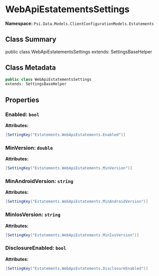 # WebApiEstatementsSettings

**Namespace:** `Psi.Data.Models.ClientConfigurationModels.Estatements`

## Class Summary

public class WebApiEstatementsSettings
extends: SettingsBaseHelper

## Class Metadata

```typescript
public class WebApiEstatementsSettings
extends: SettingsBaseHelper
```

## Properties

### Enabled: `bool`

**Attributes:**
```csharp
[SettingKey("Estatements.WebApiEstatements.Enabled")]
```

### MinVersion: `double`

**Attributes:**
```csharp
[SettingKey("Estatements.WebApiEstatements.MinVersion")]
```

### MinAndroidVersion: `string`

**Attributes:**
```csharp
[SettingKey("Estatements.WebApiEstatements.MinAndroidVersion")]
```

### MinIosVersion: `string`

**Attributes:**
```csharp
[SettingKey("Estatements.WebApiEstatements.MinIosVersion")]
```

### DisclosureEnabled: `bool`

**Attributes:**
```csharp
[SettingKey("Estatements.WebApiEstatements.DisclosureEnabled")]
```
